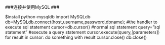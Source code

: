 ###连接并使用MySQL ###

$install python-mysqldb 
import MySQLdb 
db=MySQLdb.connect(host,username,password,dbname); 
#the handler to execute sql statement 
cursor=db.cursor() 
#normal sql statement 
query=”sql statement” 
#execute a query statement 
cursor.execute(query,[parameters]) 
for result in cursor: 
do something with result 
cursor.close() 
db.close()
